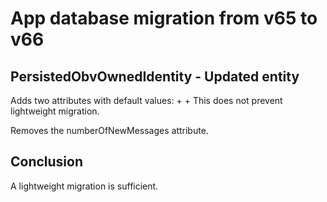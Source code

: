 # App database migration from v65 to v66

## PersistedObvOwnedIdentity - Updated entity

Adds two attributes with default values:
+<attribute name="badgeCountForDiscussionsTab" attributeType="Integer 64" defaultValueString="0" usesScalarValueType="YES"/>
+<attribute name="badgeCountForInvitationsTab" attributeType="Integer 64" defaultValueString="0" usesScalarValueType="YES"/>
This does not prevent lightweight migration.

Removes the numberOfNewMessages attribute.

## Conclusion

A lightweight migration is sufficient.
